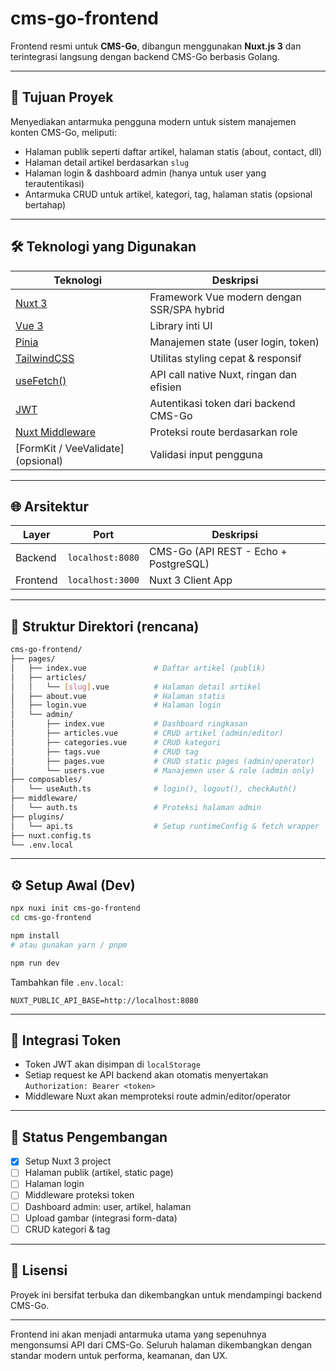 # cms-go-frontend

Frontend resmi untuk **CMS-Go**, dibangun menggunakan **Nuxt.js 3** dan terintegrasi langsung dengan backend CMS-Go berbasis Golang.

---

## 🚀 Tujuan Proyek

Menyediakan antarmuka pengguna modern untuk sistem manajemen konten CMS-Go, meliputi:

- Halaman publik seperti daftar artikel, halaman statis (about, contact, dll)
- Halaman detail artikel berdasarkan `slug`
- Halaman login & dashboard admin (hanya untuk user yang terautentikasi)
- Antarmuka CRUD untuk artikel, kategori, tag, halaman statis (opsional bertahap)

---

## 🛠️ Teknologi yang Digunakan

| Teknologi       | Deskripsi |
|------------------|-----------|
| [Nuxt 3](https://nuxt.com/)        | Framework Vue modern dengan SSR/SPA hybrid |
| [Vue 3](https://vuejs.org/)        | Library inti UI |
| [Pinia](https://pinia.vuejs.org/)  | Manajemen state (user login, token) |
| [TailwindCSS](https://tailwindcss.com/) | Utilitas styling cepat & responsif |
| [useFetch()](https://nuxt.com/docs/api/composables/use-fetch) | API call native Nuxt, ringan dan efisien |
| [JWT](https://jwt.io/)             | Autentikasi token dari backend CMS-Go |
| [Nuxt Middleware](https://nuxt.com/docs/guide/directory-structure/middleware) | Proteksi route berdasarkan role |
| [FormKit / VeeValidate] (opsional) | Validasi input pengguna |

---

## 🌐 Arsitektur

| Layer       | Port             | Deskripsi |
|-------------|------------------|-----------|
| Backend     | `localhost:8080` | CMS-Go (API REST - Echo + PostgreSQL) |
| Frontend    | `localhost:3000` | Nuxt 3 Client App |

---

## 📂 Struktur Direktori (rencana)

```bash
cms-go-frontend/
├── pages/
│   ├── index.vue               # Daftar artikel (publik)
│   ├── articles/
│   │   └── [slug].vue          # Halaman detail artikel
│   ├── about.vue               # Halaman statis
│   ├── login.vue               # Halaman login
│   └── admin/
│       ├── index.vue           # Dashboard ringkasan
│       ├── articles.vue        # CRUD artikel (admin/editor)
│       ├── categories.vue      # CRUD kategori
│       ├── tags.vue            # CRUD tag
│       ├── pages.vue           # CRUD static pages (admin/operator)
│       └── users.vue           # Manajemen user & role (admin only)
├── composables/
│   └── useAuth.ts              # login(), logout(), checkAuth()
├── middleware/
│   └── auth.ts                 # Proteksi halaman admin
├── plugins/
│   └── api.ts                  # Setup runtimeConfig & fetch wrapper
├── nuxt.config.ts
└── .env.local
```

---

## ⚙️ Setup Awal (Dev)

```bash
npx nuxi init cms-go-frontend
cd cms-go-frontend

npm install
# atau gunakan yarn / pnpm

npm run dev
```

Tambahkan file `.env.local`:

```env
NUXT_PUBLIC_API_BASE=http://localhost:8080
```

---

## 🔐 Integrasi Token

- Token JWT akan disimpan di `localStorage`
- Setiap request ke API backend akan otomatis menyertakan `Authorization: Bearer <token>`
- Middleware Nuxt akan memproteksi route admin/editor/operator

---

## 🎯 Status Pengembangan

- [x] Setup Nuxt 3 project
- [ ] Halaman publik (artikel, static page)
- [ ] Halaman login
- [ ] Middleware proteksi token
- [ ] Dashboard admin: user, artikel, halaman
- [ ] Upload gambar (integrasi form-data)
- [ ] CRUD kategori & tag

---

## 📘 Lisensi

Proyek ini bersifat terbuka dan dikembangkan untuk mendampingi backend CMS-Go.

---

Frontend ini akan menjadi antarmuka utama yang sepenuhnya mengonsumsi API dari CMS-Go. Seluruh halaman dikembangkan dengan standar modern untuk performa, keamanan, dan UX.
